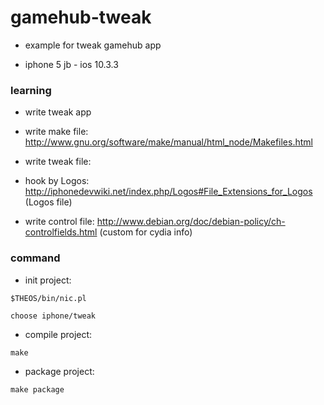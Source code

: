 # gamehub-tweak

* example for tweak gamehub app

* iphone 5 jb - ios 10.3.3

### learning

* write tweak app

* write make file: http://www.gnu.org/software/make/manual/html_node/Makefiles.html

* write tweak file:

* hook by Logos: http://iphonedevwiki.net/index.php/Logos#File_Extensions_for_Logos (Logos file)

* write control file: http://www.debian.org/doc/debian-policy/ch-controlfields.html (custom for cydia info)

### command

* init project:

`$THEOS/bin/nic.pl`

`choose iphone/tweak`

* compile project:

`make`

* package project:

`make package`
